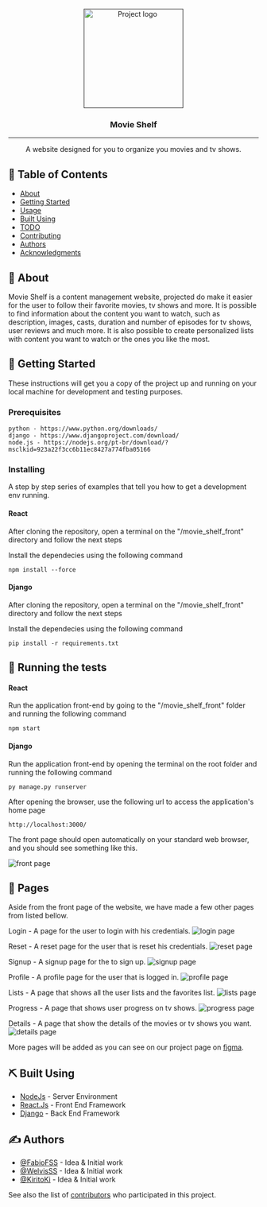 <p align="center">
  <a href="" rel="noopener">
 <img width=200px height=200px src="https://github.com/FabioFSS/Movie-Shelf/blob/main/readme_assets/logo.png?raw=true" alt="Project logo"></a>
</p>

<h3 align="center">Movie Shelf</h3>

---

<p align="center"> A website designed for you to organize you movies and tv shows.
    <br> 
</p>

## 📝 Table of Contents

- [About](#about)
- [Getting Started](#getting_started)
- [Usage](#usage)
- [Built Using](#built_using)
- [TODO](../TODO.md)
- [Contributing](../CONTRIBUTING.md)
- [Authors](#authors)
- [Acknowledgments](#acknowledgement)

## 🧐 About <a name = "about"></a>

Movie Shelf is a content management website, projected do make it easier for the user to follow their favorite movies, tv shows and more. It is possible to find information about the content you want to watch, such as description, images, casts, duration and number of episodes for tv shows, user reviews and much more. It is also possible to create personalized lists with content you want to watch or the ones you like the most.

## 🏁 Getting Started <a name = "getting_started"></a>

These instructions will get you a copy of the project up and running on your local machine for development and testing purposes.

### Prerequisites


```
python - https://www.python.org/downloads/
django - https://www.djangoproject.com/download/
node.js - https://nodejs.org/pt-br/download/?msclkid=923a22f3cc6b11ec8427a774fba05166
```

### Installing

A step by step series of examples that tell you how to get a development env running.

#### React
After cloning the repository, open a terminal on the "/movie_shelf_front" directory and follow the next steps

Install the dependecies using the following command

```
npm install --force
```

#### Django
After cloning the repository, open a terminal on the "/movie_shelf_front" directory and follow the next steps

Install the dependecies using the following command

```
pip install -r requirements.txt
```

## 🔧 Running the tests <a name = "tests"></a>


#### React
Run the application front-end by going to the "/movie_shelf_front" folder and running the following command

```
npm start
```

#### Django
Run the application front-end by opening the terminal on the root folder and running the following command

```
py manage.py runserver
```


After opening the browser, use the following url to access the application's home page

```
http://localhost:3000/
```

The front page should open automatically on your standard web browser, and you should see something like this.

![front page](https://github.com/FabioFSS/Movie-Shelf/blob/main/readme_assets/front_page.png?raw=true)


## 🎈 Pages <a name="Pages"></a>

Aside from the front page of the website, we have made a few other pages from listed bellow.

Login - A page for the user to login with his credentials.
![login page](https://github.com/FabioFSS/Movie-Shelf/blob/main/readme_assets/login_page.png?raw=true)

Reset - A reset page for the user that is reset his credentials.
![reset page](https://github.com/FabioFSS/Movie-Shelf/blob/main/readme_assets/reset_page.png?raw=true)

Signup - A signup page for the to sign up.
![signup page](https://github.com/FabioFSS/Movie-Shelf/blob/main/readme_assets/signup_page.png?raw=true)

Profile - A profile page for the user that is logged in.
![profile page](https://github.com/FabioFSS/Movie-Shelf/blob/main/readme_assets/profile_page.png?raw=true)

Lists - A page that shows all the user lists and the favorites list.
![lists page](https://github.com/FabioFSS/Movie-Shelf/blob/main/readme_assets/lists_page.png?raw=true)

Progress - A page that shows user progress on tv shows.
![progress page](https://github.com/FabioFSS/Movie-Shelf/blob/main/readme_assets/progress_page.png?raw=true)

Details - A page that show the details of the movies or tv shows you want.
![details page](https://github.com/FabioFSS/Movie-Shelf/blob/main/readme_assets/details_page.png?raw=true)

More pages will be added as you can see on our project page on [figma](https://www.figma.com/file/XxM1qbxqN5B1RfbDEyTjPO/Movie-Shelf?node-id=0%3A1).

## ⛏️ Built Using <a name = "built_using"></a>

- [NodeJs](https://nodejs.org/en/) - Server Environment
- [React.Js](https://reactjs.org/) - Front End Framework
- [Django](https://www.djangoproject.com/) - Back End Framework

## ✍️ Authors <a name = "authors"></a>

- [@FabioFSS](https://github.com/FabioFSS) - Idea & Initial work
- [@WelvisSS](https://github.com/WelvisSS) - Idea & Initial work
- [@KiritoKi](https://github.com/KiritoKi) - Idea & Initial work

See also the list of [contributors](https://github.com/FabioFSS/Movie-Shelf/contributors) who participated in this project.

